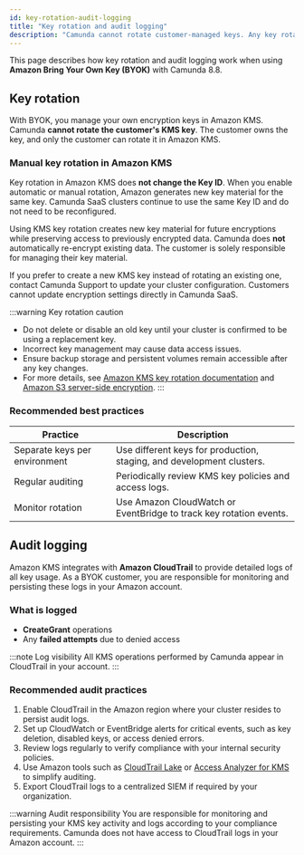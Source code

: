 ```yaml
---
id: key-rotation-audit-logging
title: "Key rotation and audit logging"
description: "Camunda cannot rotate customer-managed keys. Any key rotation must be performed manually within your Amazon account."
---
```


This page describes how key rotation and audit logging work when using **Amazon Bring Your Own Key (BYOK)** with Camunda 8.8.

## Key rotation

With BYOK, you manage your own encryption keys in Amazon KMS. Camunda **cannot rotate the customer's KMS key**. The customer owns the key, and only the customer can rotate it in Amazon KMS.

### Manual key rotation in Amazon KMS

Key rotation in Amazon KMS does **not change the Key ID**. When you enable automatic or manual rotation, Amazon generates new key material for the same key. Camunda SaaS clusters continue to use the same Key ID and do not need to be reconfigured.

Using KMS key rotation creates new key material for future encryptions while preserving access to previously encrypted data. Camunda does **not** automatically re-encrypt existing data. The customer is solely responsible for managing their key material.

If you prefer to create a new KMS key instead of rotating an existing one, contact Camunda Support to update your cluster configuration. Customers cannot update encryption settings directly in Camunda SaaS.

:::warning Key rotation caution

- Do not delete or disable an old key until your cluster is confirmed to be using a replacement key.
- Incorrect key management may cause data access issues.
- Ensure backup storage and persistent volumes remain accessible after any key changes.
- For more details, see [Amazon KMS key rotation documentation](https://docs.aws.amazon.com/kms/latest/userguide/list-rotations.html) and [Amazon S3 server-side encryption](https://docs.aws.amazon.com/AmazonS3/latest/userguide/serv-side-encryption.html).
  :::

### Recommended best practices

| Practice                      | Description                                                           |
| ----------------------------- | --------------------------------------------------------------------- |
| Separate keys per environment | Use different keys for production, staging, and development clusters. |
| Regular auditing              | Periodically review KMS key policies and access logs.                 |
| Monitor rotation              | Use Amazon CloudWatch or EventBridge to track key rotation events.    |

## Audit logging

Amazon KMS integrates with **Amazon CloudTrail** to provide detailed logs of all key usage. As a BYOK customer, you are responsible for monitoring and persisting these logs in your Amazon account.

### What is logged

- **CreateGrant** operations
- Any **failed attempts** due to denied access

:::note Log visibility
All KMS operations performed by Camunda appear in CloudTrail in your account.
:::

### Recommended audit practices

1. Enable CloudTrail in the Amazon region where your cluster resides to persist audit logs.
2. Set up CloudWatch or EventBridge alerts for critical events, such as key deletion, disabled keys, or access denied errors.
3. Review logs regularly to verify compliance with your internal security policies.
4. Use Amazon tools such as [CloudTrail Lake](https://docs.aws.amazon.com/awscloudtrail/latest/userguide/cloudtrail-lake.html) or [Access Analyzer for KMS](https://docs.aws.amazon.com/kms/latest/userguide/viewing-grants.html) to simplify auditing.
5. Export CloudTrail logs to a centralized SIEM if required by your organization.

:::warning Audit responsibility
You are responsible for monitoring and persisting your KMS key activity and logs according to your compliance requirements. Camunda does not have access to CloudTrail logs in your Amazon account.
:::
